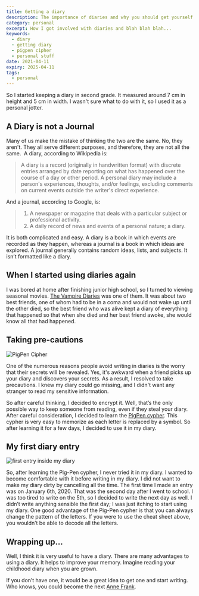 ```yaml
---
title: Getting a diary
description: The importance of diaries and why you should get yourself one
category: personal
excerpt: How I got involved with diaries and blah blah blah...
keywords:
  - diary
  - getting diary
  - pigpen cipher
  - personal stuff
date: 2021-04-11
expiry: 2025-04-11
tags:
  - personal
---
```


So I started keeping a diary in second grade. It measured around 7 cm in height and 5 cm in width. I wasn't sure what to do with it, so I used it as a personal jotter.

## A Diary is not a Journal

Many of us make the mistake of thinking the two are the same. No, they aren't. They all serve different purposes, and therefore, they are not all the same. 
A diary, according to Wikipedia is:

> A diary is a record (originally in handwritten format) with discrete entries arranged by date reporting on what has happened over the course of a day or other period. A personal diary may include a person's experiences, thoughts, and/or feelings, excluding comments on current events outside the writer's direct experience.

And a journal, according to Google, is:

> 1. A newspaper or magazine that deals with a particular subject or professional activity.
> 2. A daily record of news and events of a personal nature; a diary.

It is both complicated and easy. A diary is a book in which events are recorded as they happen, whereas a journal is a book in which ideas are explored. A journal generally contains random ideas, lists, and subjects. It isn’t formatted like a diary.

## When I started using diaries again

I was bored at home after finishing junior high school, so I turned to viewing seasonal movies. [The Vampire Diaries](https://en.wikipedia.org/wiki/The_Vampire_Diaries) was one of them. It was about two best friends, one of whom had to be in a coma and would not wake up until the other died, so the best friend who was alive kept a diary of everything that happened so that when she died and her best friend awoke, she would know all that had happened.

## Taking pre-cautions

![PigPen Cipher](https://upload.wikimedia.org/wikipedia/commons/thumb/3/36/Pigpen_cipher_key.svg/1200px-Pigpen_cipher_key.svg.png)

One of the numerous reasons people avoid writing in diaries is the worry that their secrets will be revealed. Yes, it's awkward when a friend picks up your diary and discovers your secrets. As a result, I resolved to take precautions. I knew my diary could go missing, and I didn't want any stranger to read my sensitive information.

So after careful thinking, I decided to encrypt it. Well, that’s the only possible way to keep someone from reading, even if they steal your diary. After careful consideration, I decided to learn the [PigPen cypher](https://en.wikipedia.org/wiki/Pigpen_cipher). This cypher is very easy to memorize as each letter is replaced by a symbol. So after learning it for a few days, I decided to use it in my diary.

## My first diary entry

![first entry inside my diary](https://ik.imagekit.io/kudadam/blog/getting-a-diary/picture-of-my-diary.png?tr=w-500,h-500,q=70)

So, after learning the Pig-Pen cypher, I never tried it in my diary. I wanted to become comfortable with it before writing in my diary. I did not want to make my diary dirty by cancelling all the time. The first time I made an entry was on January 6th, 2020. That was the second day after I went to school. I was too tired to write on the 5th, so I decided to write the next day as well. I didn’t write anything sensible the first day; I was just itching to start using my diary. One good advantage of the Pig-Pen cypher is that you can always change the pattern of the letters. If you were to use the cheat sheet above, you wouldn’t be able to decode all the letters.

## Wrapping up...

Well, I think it is very useful to have a diary. There are many advantages to using a diary. It helps to improve your memory. Imagine reading your childhood diary when you are grown.

If you don’t have one, it would be a great idea to get one and start writing. Who knows, you could become the next [Anne Frank](https://en.wikipedia.org/wiki/Anne_Frank).
